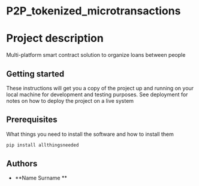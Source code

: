 # P2P_tokenized_microtransactions

# Project description 

Multi-platform smart contract solution to organize loans between people


## Getting started

These instructions will get you a copy of the project up and running on your local machine for development and testing purposes. See deployment for notes on how to deploy the project on a live system


## Prerequisites

What things you need to install the software and how to install them

```bash
pip install allthingsneeded
```
## Authors

* **Name Surname **
